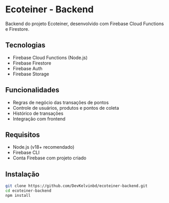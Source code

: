 # Ecoteiner - Backend

Backend do projeto Ecoteiner, desenvolvido com Firebase Cloud Functions e Firestore.

## Tecnologias

- Firebase Cloud Functions (Node.js)
- Firebase Firestore
- Firebase Auth
- Firebase Storage

## Funcionalidades

- Regras de negócio das transações de pontos
- Controle de usuários, produtos e pontos de coleta
- Histórico de transações
- Integração com frontend

## Requisitos

- Node.js (v18+ recomendado)
- Firebase CLI
- Conta Firebase com projeto criado

## Instalação

```bash
git clone https://github.com/DevKelvinbd/ecoteiner-backend.git
cd ecoteiner-backend
npm install
